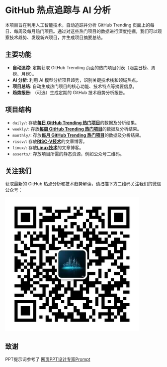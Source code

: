 # GitHub 热点追踪与 AI 分析

本项目旨在利用人工智能技术，自动追踪并分析 GitHub Trending 页面上的每日、每周及每月热门项目。通过对这些热门项目的数据进行深度挖掘，我们可以观察技术趋势、发现新兴项目，并生成项目摘要总结。

## 主要功能

*   **自动追踪**: 定期获取 GitHub Trending 页面的热门项目列表（涵盖日榜、周榜、月榜）。
*   **AI 分析**: 利用 AI 模型分析项目趋势，识别关键技术栈和领域热点。
*   **项目总结**: 自动生成热门项目的核心功能、技术特点等摘要信息。
*   **趋势报告**: （可选）生成定期的 GitHub 技术趋势分析报告。

## 项目结构

*   `daily/`: 存放[**每日 GitHub Trending 热门项目**](daily/README.md)的数据及分析结果。
*   `weekly/`: 存放[**每周 GitHub Trending 热门项目**](weekly/README.md)的数据及分析结果。
*   `monthly/`: 存放[**每月 GitHub Trending 热门项目**](monthly/README.md)的数据及分析结果。
*   `riscv/`: 存放[**RISC-V技术**](riscv/README.md)的文章博客。
*   `linux/`: 存放[**Linux技术**](linux/README.md)的文章博客。
*   `asserts/`: 存放项目所需的静态资源，例如公众号二维码。

## 关注我们

获取最新的 GitHub 热点分析和技术趋势解读，请扫描下方二维码关注我们的微信公众号：

![微信公众号二维码](asserts/wx.jpg)

## 致谢

PPT提示词参考了 [网页PPT设计专家Prompt](https://xiangyangqiaomu.feishu.cn/wiki/Gn6HwZsGqiWVtekoDHkcaTd1njc)